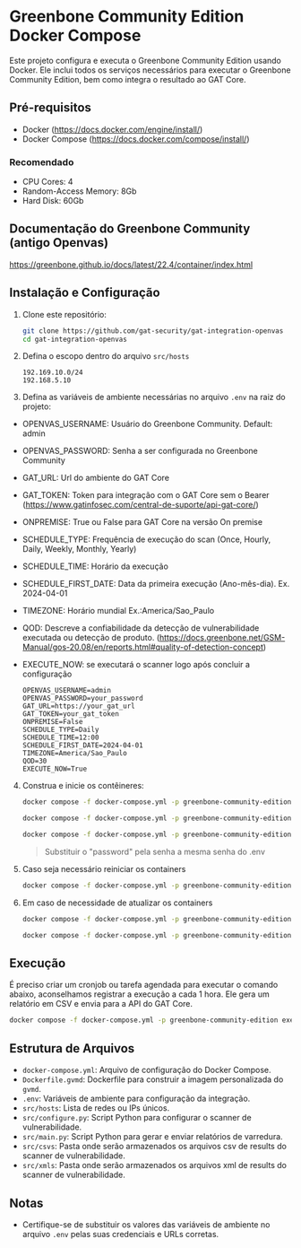 # Greenbone Community Edition Docker Compose

Este projeto configura e executa o Greenbone Community Edition usando Docker. Ele inclui todos os serviços necessários para executar o Greenbone Community Edition, bem como integra o resultado ao GAT Core.

## Pré-requisitos

- Docker (https://docs.docker.com/engine/install/)
- Docker Compose (https://docs.docker.com/compose/install/)

### Recomendado
- CPU Cores: 4
- Random-Access Memory: 8Gb
- Hard Disk: 60Gb

## Documentação do Greenbone Community (antigo Openvas)
https://greenbone.github.io/docs/latest/22.4/container/index.html

## Instalação e Configuração

1. Clone este repositório:
   ```sh
   git clone https://github.com/gat-security/gat-integration-openvas
   cd gat-integration-openvas
   ```
   
2. Defina o escopo dentro do arquivo `src/hosts`
   ```
   192.169.10.0/24
   192.168.5.10
   ```

3. Defina as variáveis de ambiente necessárias no arquivo `.env` na raiz do projeto:

- OPENVAS_USERNAME: Usuário do Greenbone Community. Default: admin
- OPENVAS_PASSWORD: Senha a ser configurada no Greenbone Community 
- GAT_URL: Url do ambiente do GAT Core
- GAT_TOKEN: Token para integração com o GAT Core sem o Bearer (https://www.gatinfosec.com/central-de-suporte/api-gat-core/)
- ONPREMISE: True ou False para GAT Core na versão On premise
- SCHEDULE_TYPE: Frequência de execução do scan (Once, Hourly, Daily, Weekly, Monthly, Yearly)
- SCHEDULE_TIME: Horário da execução
- SCHEDULE_FIRST_DATE: Data da primeira execução (Ano-mês-dia). Ex. 2024-04-01
- TIMEZONE: Horário mundial Ex.:America/Sao_Paulo
- QOD: Descreve a confiabilidade da detecção de vulnerabilidade executada ou detecção de produto. (https://docs.greenbone.net/GSM-Manual/gos-20.08/en/reports.html#quality-of-detection-concept)
- EXECUTE_NOW: se executará o scanner logo após concluir a configuração

   ```
   OPENVAS_USERNAME=admin
   OPENVAS_PASSWORD=your_password
   GAT_URL=https://your_gat_url
   GAT_TOKEN=your_gat_token
   ONPREMISE=False
   SCHEDULE_TYPE=Daily
   SCHEDULE_TIME=12:00
   SCHEDULE_FIRST_DATE=2024-04-01
   TIMEZONE=America/Sao_Paulo
   QOD=30
   EXECUTE_NOW=True
   ```

4. Construa e inicie os contêineres:
   ```sh
   docker compose -f docker-compose.yml -p greenbone-community-edition up -d --build

   docker compose -f docker-compose.yml -p greenbone-community-edition exec -u gvmd gvmd gvmd --user=admin --new-password='password'

   docker compose -f docker-compose.yml -p greenbone-community-edition exec gvmd python3 app/configure.py
   ```
   > Substituir o "password" pela senha a mesma senha do .env

5. Caso seja necessário reiniciar os containers
   ```sh
   docker compose -f docker-compose.yml -p greenbone-community-edition restart
   ```

6. Em caso de necessidade de atualizar os containers
   ```sh
   docker compose -f docker-compose.yml -p greenbone-community-edition pull

   docker compose -f docker-compose.yml -p greenbone-community-edition up -d
   ```
## Execução
É preciso criar um cronjob ou tarefa agendada para executar o comando abaixo, aconselhamos registrar a execução a cada 1 hora. Ele gera um relatório em CSV e envia para a API do GAT Core.
   ```sh
   docker compose -f docker-compose.yml -p greenbone-community-edition exec gvmd python3 app/main.py
   ```

## Estrutura de Arquivos

- `docker-compose.yml`: Arquivo de configuração do Docker Compose.
- `Dockerfile.gvmd`: Dockerfile para construir a imagem personalizada do `gvmd`.
- `.env`: Variáveis de ambiente para configuração da integração.
- `src/hosts`: Lista de redes ou IPs únicos.
- `src/configure.py`: Script Python para configurar o scanner de vulnerabilidade.
- `src/main.py`: Script Python para gerar e enviar relatórios de varredura.
- `src/csvs`: Pasta onde serão armazenados os arquivos csv de results do scanner de vulnerabilidade.
- `src/xmls`: Pasta onde serão armazenados os arquivos xml de results do scanner de vulnerabilidade.

## Notas

- Certifique-se de substituir os valores das variáveis de ambiente no arquivo `.env` pelas suas credenciais e URLs corretas.
